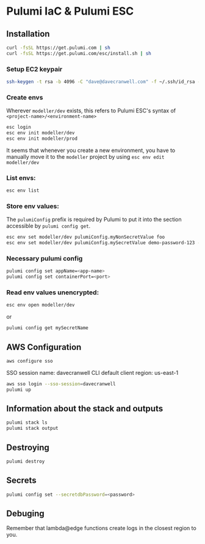 # Pulumi IaC & Pulumi ESC

## Installation

```bash
curl -fsSL https://get.pulumi.com | sh
curl -fsSL https://get.pulumi.com/esc/install.sh | sh
```

### Setup EC2 keypair

```bash
ssh-keygen -t rsa -b 4096 -C "dave@davecranwell.com" -f ~/.ssh/id_rsa -N ""
```

### Create envs

Wherever `modeller/dev` exists, this refers to Pulumi ESC's syntax of `<project-name>/<environment-name>`

```bash
esc login
esc env init modeller/dev
esc env init modeller/prod
```

It seems that whenever you create a new environment, you have to manually move it to the `modeller` project by using `esc env edit modeller/dev`

### List envs:

```bash
esc env list
```

### Store env values:

The `pulumiConfig` prefix is required by Pulumi to put it into the section accessible by `pulumi config get`.

```bash
esc env set modeller/dev pulumiConfig.myNonSecretValue foo
esc env set modeller/dev pulumiConfig.mySecretValue demo-password-123 --secret
```

### Necessary pulumi config

```bash
pulumi config set appName=<app-name>
pulumi config set containerPort=<port>
```

### Read env values unencrypted:

```bash
esc env open modeller/dev
```

or

```bash
pulumi config get mySecretName
```

## AWS Configuration

```bash
aws configure sso
```

SSO session name: davecranwell
CLI default client region: us-east-1

```bash
aws sso login --sso-session=davecranwell
pulumi up
```

## Information about the stack and outputs

```bash
pulumi stack ls
pulumi stack output
```

## Destroying

```bash
pulumi destroy
```

## Secrets

```bash
pulumi config set --secretdbPassword=<password>
```

## Debuging

Remember that lambda@edge functions create logs in the closest region to you.
